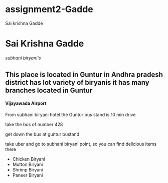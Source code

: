 # assignment2-Gadde
Sai krishna Gadde
# Sai Krishna Gadde
###### subhani biryani's
 This place is located in **Guntur** in **Andhra pradesh** district has lot variety of biryanis it has many branches located in Guntur 
 -----------
 #### Vijayawada Airport
 From subhani biryani hotel the Guntur bus stand is 10 min drive

take the bus of number 428

get down the bus at guntur bustand

take uber and go to subhani biryani point, so you can find delicious items there

* Chicken Biryani
* Mutton Biryani
* Shrimp Biryani
* Paneer Biryani